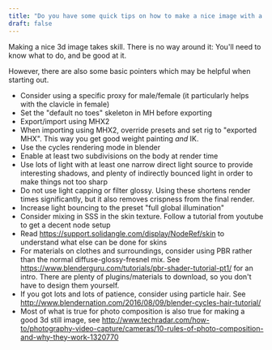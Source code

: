 ```yaml
---
title: "Do you have some quick tips on how to make a nice image with a makehuman toon?"
draft: false
---
```


Making a nice 3d image takes skill. There is no way around it: You'll need to know what to do, and be good at it. 

However, there are also some basic pointers which may be helpful when starting out. 

* Consider using a specific proxy for male/female (it particularly helps with the clavicle in female)
* Set the "default no toes" skeleton in MH before exporting
* Export/import using MHX2
* When importing using MHX2, override presets and set rig to "exported MHX". This way you get good weight painting *and* IK. 
* Use the cycles rendering mode in blender
* Enable at least two subdivisions on the body at render time
* Use lots of light with at least one narrow direct light source to provide interesting shadows, and plenty of indirectly bounced light in order to make things not too sharp
* Do not use light capping or filter glossy. Using these shortens render times significantly, but it also removes crispness from the final render. 
* Increase light bouncing to the preset "full global illumination"
* Consider mixing in SSS in the skin texture. Follow a tutorial from youtube to get a decent node setup 
* Read https://support.solidangle.com/display/NodeRef/skin to understand what else can be done for skins
* For materials on clothes and surroundings, consider using PBR rather than the normal diffuse-glossy-fresnel mix. See https://www.blenderguru.com/tutorials/pbr-shader-tutorial-pt1/ for an intro. There are plenty of plugins/materials to download, so you don't have to design them yourself.
* If you got lots and lots of patience, consider using particle hair. See http://www.blendernation.com/2016/08/09/blender-cycles-hair-tutorial/
* Most of what is true for photo composition is also true for making a good 3d still image, see http://www.techradar.com/how-to/photography-video-capture/cameras/10-rules-of-photo-composition-and-why-they-work-1320770